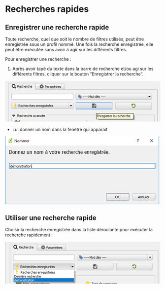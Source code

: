 # Recherches rapides

## Enregistrer une recherche rapide

Toute recherche, quel que soit le nombre de filtres utilisés, peut être enregistrée sous un profil nommé. Une fois la recherche enregistrée, elle peut être exécutée sans avoir à agir sur les différents filtres.

Pour enregistrer une recherche : 

1. Après avoir tapé du texte dans la barre de recherche et/ou agi sur les différents filtres, cliquer sur le bouton “Enregistrer la recherche”.

![](https://raw.githubusercontent.com/isogeo/isogeo-plugin-qgis/master/img/search_quicksearch_save_button_fr.png "TODO")

- Lui donner un nom dans la fenêtre qui apparait

![](https://raw.githubusercontent.com/isogeo/isogeo-plugin-qgis/master/img/search_quicksearch_save_popup_fr.png "TODO")

## Utiliser une recherche rapide

Choisir la recherche enregistrée dans la liste déroulante pour exécuter la recherche rapidement :

![](https://raw.githubusercontent.com/isogeo/isogeo-plugin-qgis/master/img/search_quicksearch_pick_fr.png "TODO")




